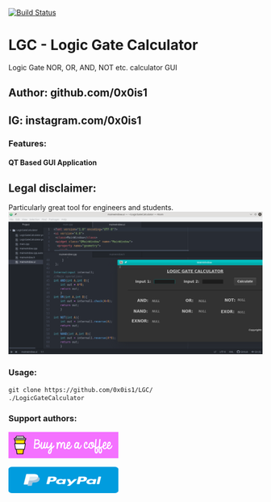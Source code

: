 [![Build Status](https://app.bitrise.io/app/30bf58cfe9db57f2/status.svg?token=6jDEXEHRQjdlHZfe0pizWg)](https://app.bitrise.io/app/30bf58cfe9db57f2)
# LGC - Logic Gate Calculator
Logic Gate NOR, OR, AND, NOT etc. calculator GUI
## Author: github.com/0x0is1
## IG: instagram.com/0x0is1

### Features:
#### QT Based GUI Application

## Legal disclaimer:
Particularly great tool for engineers and students.
![LogicGateCalculator](https://github.com/0x0is1/LGC/blob/master/project1.png)

### Usage:
```
git clone https://github.com/0x0is1/LGC/
./LogicGateCalculator
```

### **Support authors**:

[![Donate](./assets/default-pink.png)](https://www.buymeacoffee.com/6dciIwk)

[![Donate](./assets/-460.png)](https://paypal.me/0x0is1?locale.x=en_GB)
